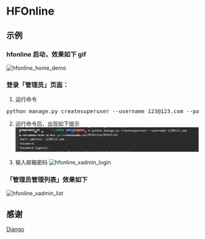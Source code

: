 # HFOnline

## 示例

### hfonline 启动，效果如下 gif 

![](https://qiniuc.hackfeng.cn/hfonline_home_demo.gif "hfonline_home_demo")


### 登录「管理员」页面：

1. 运行命令
<pre>
python manage.py createsuperuser --username 123@123.com --password 123456
</pre>

2. 运行命令后，出现如下提示
![](./images/hfonline_createsuperuser_demo.jpg "hfonline_createsuperuser_demo")

3. 输入邮箱密码
![](https://qiniuc.hackfeng.cn/hfonline_xadmin_login.gif "hfonline_xadmin_login")

### 「管理员管理列表」效果如下

![](https://qiniuc.hackfeng.cn/hfonline_xadmin_list.gif "hfonline_xadmin_list")

## 感谢
[Django](https://github.com/django/django)
